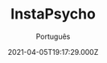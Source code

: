 ---
id: 'f6c69cb2-b3ed-4276-be11-f8e72997ced2'
type: 'movie' # Filme, Série, Anime
title: "InstaPsycho"
synopsis: []
originalTitle: "InstaPsycho"
date: '2021-04-05T19:17:29.000Z'
update: '2021-04-05T19:17:29.000Z'
releaseDate: '2020-02-28T03:00:00.000Z'
imdb:
  rating: '4.6' # 8.5
  id: '' # tt0470752
duration: '1h 19 Min'
trailer:
  urls: [
    'ODN2Nb9xVck',
  ]
tags: ['1080p']
genre: ['Suspense'] #
quality: 'HDTV' # BluRay, WEB-DL, HDTV, WEB-DL4K, WEB-DLe
format: 'Mkv' # MKV, MP4, TS
audio: 'Inglês' # Dublado, Legendado, Dual Audio, Dub & Leg
subtitle: 'Português' # Português, inglês,
size: '1.83 GB' # 4.8 GB
audioQuality: 10
videoQuality: 10
directors: []
#  - name: 'Lana Wachowski'
#    image: ''
#  - name: 'Lilly Wachowski'
#    image: ''
cast: []
#  - name: 'Keanu Reeves'
#    image: ''
#    characterName: 'Neo'
writers: []
#  - name: ''
#    image: ''
maturityRating:
  age: '' # L , 10, 12, 14, 16, 18
  topics: [''] # Violence, Illegal drugs, Inappropriate Language, Legal Drugs, Sexual Content, Extreme Violence
###########################################
download:
  
  - url: 'magnet:?xt=urn:btih:E9B4D1319844C4255C3E233745CE922A5762D006&dn=InstaPsycho.2020.1080p.HDTV.Legendado.mkv&tr=udp%3a%2f%2ftracker.openbittorrent.com%3a1337%2fannounce&tr=udp%3a%2f%2ftracker.opentrackr.org%3a1337%2fannounce'
    resolution: '1080p' # 720p, 1080p, 4K,
    audio: 'Legendado' # Dublado, Legendado, Dual Audio
    size: '' # 4.8 GB
    quality: '' # BluRay, WEB-DL
    format: '' # MKV
images:
  cover: '/assets/movies/instapsycho.jpg'
  background: '/assets/movies/'
---